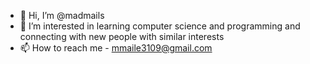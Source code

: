 - 👋 Hi, I’m @madmails
- 👀 I’m interested in learning computer science and programming and connecting with new people with similar interests
- 📫 How to reach me - mmaile3109@gmail.com

<!---
madmails/madmails is a ✨ special ✨ repository because its `README.md` (this file) appears on your GitHub profile.
You can click the Preview link to take a look at your changes.
--->
